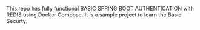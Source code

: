 This repo has fully functional BASIC SPRING BOOT AUTHENTICATION with REDIS using Docker Compose.
It is a sample project to learn the Basic Securty.
